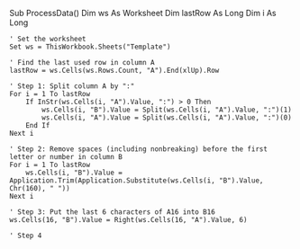Sub ProcessData()
    Dim ws As Worksheet
    Dim lastRow As Long
    Dim i As Long
    
    ' Set the worksheet
    Set ws = ThisWorkbook.Sheets("Template")
    
    ' Find the last used row in column A
    lastRow = ws.Cells(ws.Rows.Count, "A").End(xlUp).Row
    
    ' Step 1: Split column A by ":"
    For i = 1 To lastRow
        If InStr(ws.Cells(i, "A").Value, ":") > 0 Then
            ws.Cells(i, "B").Value = Split(ws.Cells(i, "A").Value, ":")(1)
            ws.Cells(i, "A").Value = Split(ws.Cells(i, "A").Value, ":")(0)
        End If
    Next i
    
    ' Step 2: Remove spaces (including nonbreaking) before the first letter or number in column B
    For i = 1 To lastRow
        ws.Cells(i, "B").Value = Application.Trim(Application.Substitute(ws.Cells(i, "B").Value, Chr(160), " "))
    Next i
    
    ' Step 3: Put the last 6 characters of A16 into B16
    ws.Cells(16, "B").Value = Right(ws.Cells(16, "A").Value, 6)
    
    ' Step 4
